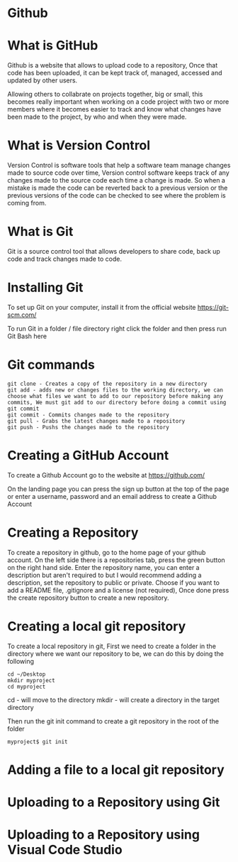 # Github 

# What is GitHub
Github is a website that allows to upload code to a repository, Once that code has been uploaded, it can be kept track of, managed, accessed and updated by other users. 

Allowing others to collabrate on projects together, big or small, this becomes really important when working on a code project with two or more members where it becomes easier to track and know what changes have been made to the project, by who and when they were made.

# What is Version Control
Version Control is software tools that help a software team manage changes made to source code over time, Version control software keeps track of any changes made to the source code each time a change is made. So when a mistake is made the code can be reverted back to a previous version or the previous versions of the code can be checked to see where the problem is coming from.

# What is Git
Git is a source control tool that allows developers to share code, back up code and track changes made to code.

# Installing Git
To set up Git on your computer, install it from the official website https://git-scm.com/

To run Git in a folder / file directory right click the folder and then press run Git Bash here

# Git commands
```
git clone - Creates a copy of the repository in a new directory
git add - adds new or changes files to the working directory, we can choose what files we want to add to our repository before making any commits, We must git add to our directory before doing a commit using git commit
git commit - Commits changes made to the repository
git pull - Grabs the latest changes made to a repository
git push - Pushs the changes made to the repository
```
# Creating a GitHub Account
To create a Github Account go to the website at https://github.com/

On the landing page you can press the sign up button at the top of the page or enter a username, password and an email address to create a Github Account

# Creating a Repository 
To create a repository in github, go to the home page of your github account. On the left side there is a repositories tab, press the green button on the right hand side. Enter the repository name, you can enter a description but aren't required to but I would recommend adding a description, set the repository to public or private. Choose if you want to add a README file, .gitignore and a license (not required), Once done press the create repository button to create a new repository.

# Creating a local git repository 
To create a local repository in git, First we need to create a folder in the directory where we want our repository to be, we can do this by doing the following
```git
cd ~/Desktop
mkdir myproject
cd myproject 
```

cd - will move to the directory 
mkdir - will create a directory in the target directory

Then run the git init command to create a git repository in the root of the folder
```git
myproject$ git init
```

# Adding a file to a local git repository 

# Uploading to a Repository using Git


# Uploading to a Repository using Visual Code Studio
